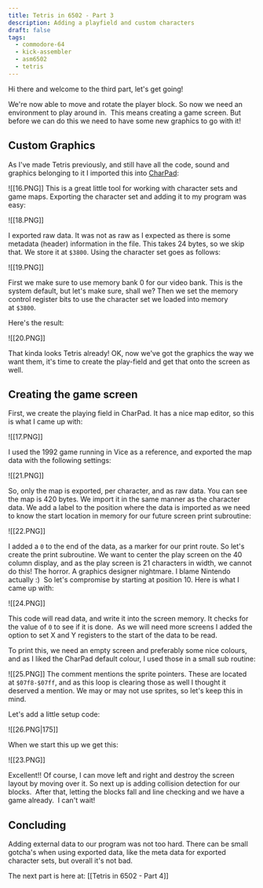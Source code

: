 ```yaml
---
title: Tetris in 6502 - Part 3
description: Adding a playfield and custom characters
draft: false
tags:
  - commodore-64
  - kick-assembler
  - asm6502
  - tetris
---
```

Hi there and welcome to the third part, let's get going!  
  
We're now able to move and rotate the player block. So now we need an environment to play around in.  This means creating a game screen. But before we can do this we need to have some new graphics to go with it!

## Custom Graphics
  
As I've made Tetris previously, and still have all the code, sound and graphics belonging to it I imported this into [CharPad](https://subchristsoftware.itch.io/charpad-c64-free):

![[16.PNG]]
This is a great little tool for working with character sets and game maps. Exporting the character set and adding it to my program was easy:

![[18.PNG]]

I exported raw data. It was not as raw as I expected as there is some metadata (header) information in the file. This takes 24 bytes, so we skip that. We store it at `$3800`. Using the character set goes as follows:

![[19.PNG]]

First we make sure to use memory bank 0 for our video bank. This is the system default, but let's make sure, shall we? Then we set the memory control register bits to use the character set we loaded into memory at `$3800`.

Here's the result:

  ![[20.PNG]]

That kinda looks Tetris already! OK, now we've got the graphics the way we want them, it's time to create the play-field and get that onto the screen as well.  

## Creating the game screen

First, we create the playing field in CharPad. It has a nice map editor, so this is what I came up with:  

![[17.PNG]]

I used the 1992 game running in Vice as a reference, and exported the map data with the following settings:

![[21.PNG]]

So, only the map is exported, per character, and as raw data. You can see the map is 420 bytes. We import it in the same manner as the character data. We add a label to the position where the data is imported as we need to know the start location in memory for our future screen print subroutine:  

![[22.PNG]]

I added a `0` to the end of the data, as a marker for our print route. So let's create the print subroutine. We want to center the play screen on the 40 column display, and as the play screen is 21 characters in width, we cannot do this! The horror. A graphics designer nightmare. I blame Nintendo actually :)  So let's compromise by starting at position 10. Here is what I came up with:  

![[24.PNG]]

This code will read data, and write it into the screen memory. It checks for the value of `0` to see if it is done.  As we will need more screens I added the option to set X and Y registers to the start of the data to be read.

To print this, we need an empty screen and preferably some nice colours, and as I liked the CharPad default colour, I used those in a small sub routine:

![[25.PNG]]
The comment mentions the sprite pointers. These are located at `$07f8-$07ff`, and as this loop is clearing those as well I thought it deserved a mention. We may or may not use sprites, so let's keep this in mind.
  
Let's add a little setup code:

![[26.PNG|175]]

When we start this up we get this:  

 ![[23.PNG]]
  
Excellent!! Of course, I can move left and right and destroy the screen layout by moving over it. So next up is adding collision detection for our blocks.  After that, letting the blocks fall and line checking and we have a game already.  I can't wait!  

## Concluding

Adding external data to our program was not too hard. There can be small gotcha's when using exported data, like the meta data for exported character sets, but overall it's not bad.

The next part is here at: [[Tetris in 6502 - Part 4]]
